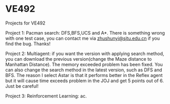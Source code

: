 # VE492


Projects for VE492


Project 1: Pacman search: DFS,BFS,UCS and A*. There is something wrong with one test case, you can contact me via zhushunyi@sjtu.edu.cn if you find the bug. Thanks!


Project 2: Multiagent: if you want the version with applying search method, you can download the previous version(change the Maze distance to Manhattan Distance). The memory exceeded problem has been fixed. You can also change the search method in the latest version, such as DFS and BFS. The reason I select Astar is that it performs better in the Reflex agent but it will cause time exceeds problem in the JOJ and get 5 points out of 6. Just be careful!


Project 3: Reinforcement Learning: ac.
